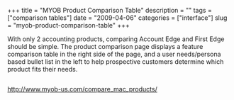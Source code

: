 +++
title = "MYOB Product Comparison Table"
description = ""
tags = ["comparison tables"]
date = "2009-04-06"
categories = ["interface"]
slug = "myob-product-comparison-table"
+++


<p>With only 2 accounting products, comparing Account Edge and First Edge should be simple. The product comparison page displays a feature comparison table in the right side of the page, and a user needs/persona based bullet list in the left to help prospective customers determine which product fits their needs.</p>
<div id="screens-full" class="clear"><div class="fullimg clear"><a href="//konigi.com/media/interface/myob-product-comparison-table-1.png" class="group" rel="group" title="1. "><img src="//konigi.com/media/interface/myob-product-comparison-table-1.png" alt="" class="img-responsive"></a></div></div>        
<p><a href="http://www.myob-us.com/compare_mac_products/">http://www.myob-us.com/compare_mac_products/</a></p>

